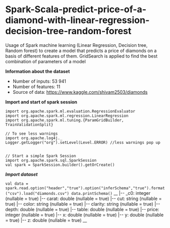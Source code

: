 # Spark-Scala-predict-price-of-a-diamond-with-linear-regression-decision-tree-random-forest
Usage of Spark machine learning (Linear Regression, Decision tree, Random forest) to create a model that predicts a price of diamonds on a basis of different features of them. GridSearch is applied to find the best combination of parameters of a model

**Information about the dataset**
- Number of inputs: 53 941
- Number of features: 11
- Source of data: https://www.kaggle.com/shivam2503/diamonds

**Import and start of spark session**
```
import org.apache.spark.ml.evaluation.RegressionEvaluator
import org.apache.spark.ml.regression.LinearRegression
import org.apache.spark.ml.tuning.{ParamGridBuilder, TrainValidationSplit}

// To see less warnings
import org.apache.log4j._
Logger.getLogger("org").setLevel(Level.ERROR) //less warnings pop up


// Start a simple Spark Session
import org.apache.spark.sql.SparkSession
val spark = SparkSession.builder().getOrCreate()
```

***Import dataset***

`val data = spark.read.option("header","true").option("inferSchema","true").format("csv").load("diamonds.csv")
data.printSchema()`
__
|-- _c0: integer (nullable = true)
|-- carat: double (nullable = true)
|-- cut: string (nullable = true)
|-- color: string (nullable = true)
|-- clarity: string (nullable = true)
|-- depth: double (nullable = true)
|-- table: double (nullable = true)
|-- price: integer (nullable = true)
|-- x: double (nullable = true)
|-- y: double (nullable = true)
|-- z: double (nullable = true)
__
